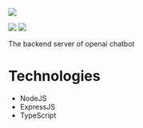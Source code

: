 ![](https://img.shields.io/github/watchers/vinitparekh17/Nodets?logoColor=19c676&style=social)

![](https://img.shields.io/github/languages/top/vinitparekh17/openai-chatbot)
![](https://img.shields.io/github/languages/count/vinitparekh17/openai-chatbot?color=%23fff000)

The backend server of openai chatbot

# Technologies
<ul>
<li>NodeJS
<li>ExpressJS
<li>TypeScript
</ul>
